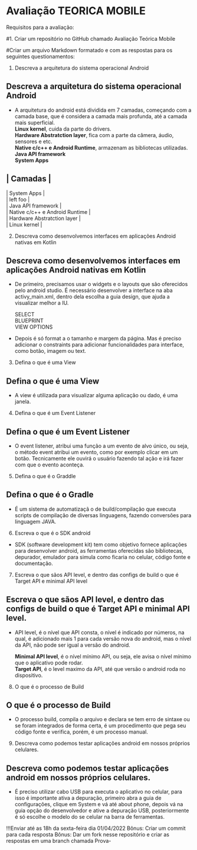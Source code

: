 # Avaliação TEORICA MOBILE
Requisitos para a avaliação:

#1. Criar um repositório no GitHub chamado Avaliação Teórica Mobile

#Criar um arquivo Markdown formatado e com as respostas para os seguintes questionamentos:

1. Descreva a arquitetura do sistema operacional Android
 ## Descreva a arquitetura do sistema operacional Android

- A arquitetura do android está dividida em 7 camadas, começando com a camada base, que é considera a camada mais profunda, até a camada mais superficial.     
**Linux kernel**, cuida da parte do drivers.   
**Hardware Abstratction layer**, fica com a parte da câmera, áudio, sensores e etc.  
**Native c/c++ e Android Runtime**, armazenam as bibliotecas utilizadas.   
**Java API framework**  
**System Apps**  

| Camadas      |    
------------
| System Apps |  
| left foo      |   
| Java API framework     |   
| Native c/c++ e Android Runtime  |   
| Hardware Abstratction layer    |   
| Linux kernel      |   

2. Descreva como desenvolvemos interfaces em aplicações Android nativas em Kotlin
## Descreva como desenvolvemos interfaces em aplicações Android nativas em Kotlin  

- De primeiro, precisamos usar o widgets e o layouts que são oferecidos pelo android studio. É necessário desenvolver a interface na aba activy_main.xml, dentro dela escolha a guia design, que ajuda a visualizar melhor a IU.     

    SELECT    
    BLUEPRINT     
    VIEW OPTIONS     
- Depois é só format a o tamanho e margem da página. Mas é preciso adicionar o constraints para adicionar funcionalidades para interface, como botão, imagem ou text. 

3. Defina o que é uma View  
## Defina o que é uma View  
 - A view é utilizada para visualizar alguma aplicação ou dado, é uma janela. 

4. Defina o que é um Event Listener    
## Defina o que é um Event Listener    
- O event listener, atribui uma função a um evento de alvo único, ou seja, o método event atribui um evento, como por exemplo clicar em um botão. Tecnicamente ele ouvirá o usuário fazendo tal ação e irá fazer com que o evento aconteça. 


5. Defina o que é o Graddle  
## Defina o que é o Gradle  
- É um sistema de automatizaçã o de build/compilação que executa scripts de compilação de diversas linguagens, fazendo conversões para linguagem JAVA. 


6. Escreva o que é o SDK android  

- SDK (software development kit) tem como objetivo fornece aplicações para desenvolver android, as ferramentas oferecidas são bibliotecas, depurador, emulador para simula como ficaria no celular, código fonte e documentação. 

7. Escreva o que sãos API level, e dentro das configs de build o que é Target API e minimal API level
## Escreva o que sãos API level, e dentro das configs de build o que é Target API e minimal API level.  

- API level, é o nível que API consta, o nível é indicado por números, na qual, é adicionado mais 1 para cada versão nova do android, mas o nível da API, não pode ser igual a versão do android.   

    **Minimal API level**, é o nível mínimo API, ou seja, ele avisa o nível mínimo que o aplicativo pode rodar.     
    **Target API**, é o level maximo da API, até que versão o android roda no dispositivo.   


8. O que é o processo de Build  
## O que é o processo de Build    
- O processo build, compila o arquivo e declara se tem erro de sintaxe ou se foram integrados de forma certa, é um procedimento que pega seu código fonte e verifica, porém, é um processo manual. 

9. Descreva como podemos testar aplicações android em nossos próprios celulares.  
## Descreva como podemos testar aplicações android em nossos próprios celulares.    
- É preciso utilizar cabo USB para executa o aplicativo no celular, para isso é importante ativa a depuração, primeiro abra a guia de configurações, clique em System e vá até about phone, depois vá na guia opção do desenvolvedor e ative a depuração USB, posteriormente é só escolhe o modelo do se celular na barra de ferramentas.

!!!Enviar até as 18h da sexta-feira dia 01/04/2022
Bônus: Criar um commit para cada resposta
Bônus: Dar um fork nesse repositório e criar as respostas em uma branch chamada Prova-<seu-nome>
